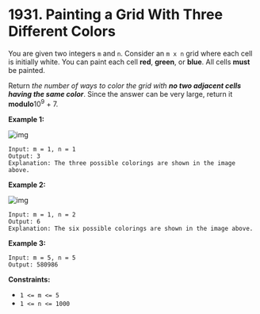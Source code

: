 # 1931. Painting a Grid With Three Different Colors

You are given two integers `m` and `n`. Consider an `m x n` grid where each cell is initially white. You can paint each cell **red**, **green**, or **blue**. All cells **must** be painted.

Return *the number of ways to color the grid with **no two adjacent cells having the same color***. Since the answer can be very large, return it **modulo**10<sup>9</sup> + 7.

 

**Example 1:**

![img](https://assets.leetcode.com/uploads/2021/06/22/colorthegrid.png)

```
Input: m = 1, n = 1
Output: 3
Explanation: The three possible colorings are shown in the image above.
```

**Example 2:**

![img](https://assets.leetcode.com/uploads/2021/06/22/copy-of-colorthegrid.png)

```
Input: m = 1, n = 2
Output: 6
Explanation: The six possible colorings are shown in the image above.
```

**Example 3:**

```
Input: m = 5, n = 5
Output: 580986
```

 

**Constraints:**

- `1 <= m <= 5`
- `1 <= n <= 1000`